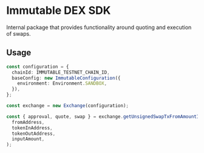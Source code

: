 # Immutable DEX SDK

Internal package that provides functionality around quoting and execution of swaps.

## Usage

```ts
const configuration = {
  chainId: IMMUTABLE_TESTNET_CHAIN_ID,
  baseConfig: new ImmutableConfiguration({
    environment: Environment.SANDBOX,
  }),
};

const exchange = new Exchange(configuration);

const { approval, quote, swap } = exchange.getUnsignedSwapTxFromAmountIn(
  fromAddress,
  tokenInAddress,
  tokenOutAddress,
  inputAmount,
);
```